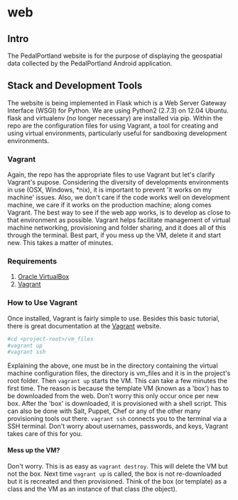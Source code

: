 web
===

## Intro
The PedalPortland website is for the purpose of displaying the geospatial data collected by the PedalPortland Android application.

## Stack and Development Tools
The website is being implemented in Flask which is a Web Server Gateway Interface (WSGI) for Python. We are using Python2 (2.7.3) on 12.04 Ubuntu. flask and virtualenv (no longer necessary) are installed via pip. Within the repo are the configuration files for using Vagrant, a tool for creating and using virtual environments, particularly useful for sandboxing development environments.

### Vagrant
Again, the repo has the appropriate files to use Vagrant but let's clarify Vagrant's pupose. Considering the diversity of developments environments in use (OSX, Windows, \*nix), it is important to prevent 'it works on my machine' issues. Also, we don't care if the code works well on development machine, we care if it works on the production machine; along comes Vagrant. The best way to see if the web app works, is to develop as close to that environment as possible. Vagrant helps facilitate management of virtual machine networking, provisioning and folder sharing, and it does all of this through the terminal. Best part, if you mess up the VM, delete it and start new. This takes a matter of minutes.

### Requirements
1. [Oracle VirtualBox](https://www.virtualbox.org/wiki/Downloads) 
2. [Vagrant](http://www.vagrantup.com/downloads.html)

### How to Use Vagrant
Once installed, Vagrant is fairly simple to use. Besides this basic tutorial, there is great documentation at the [Vagrant](http://docs.vagrantup.com/v2/) website.

```bash
#cd <project-root>/vm_files
#vagrant up
#vagrant ssh
```
Explaining the above, one must be in the directory containing the virtual machine configuration files, the directory is vm_files and it is in the project's root folder. Then `vagrant up` starts the VM. This can take a few minutes the first time. The reason is because the template VM (known as a 'box') has to be downloaded from the web. Don't worry this only occur once per new box. After the 'box' is downloaded, it is provisioned with a shell script. This can also be done with Salt, Puppet, Chef or any of the other many provisioning tools out there. `vagrant ssh` connects you to the terminal via a SSH terminal. Don't worry about usernames, passwords, and keys, Vagrant takes care of this for you. 

#### Mess up the VM?
Don't worry. This is as easy as `vagrant destroy`. This will delete the VM but not the box. Next time `vagrant up` is called, the box is not re-downloaded but it is recreated and then provisioned. Think of the box (or template) as a class and the VM as an instance of that class (the object).
